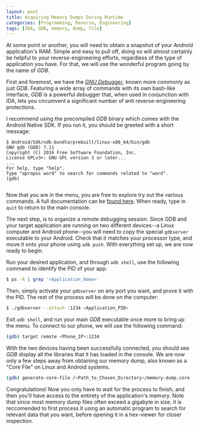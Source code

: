 ```yaml
---
layout: post
title: Acquiring Memory Dumps During Runtime
categories: [Programming, Reverse, Engineering]
tags: [IDA, GDB, memory, dump, file]
---
```


 At some point or another, you will need to obtain a snapshot of your Android application's RAM. Simple and easy to pull off, doing so will almost certainly be helpful to your reverse-engineering efforts, regardless of the type of application you have. For that, we will use the wonderful program going by the name of *GDB*.

 First and foremost, we have the [*GNU Debugger*](https://en.wikipedia.org/wiki/GNU_Debugger), known more commonly as just *GDB*. Featuring a wide array of commands with its own bash-like interface, *GDB* is a powerful debugger that, when used in conjunction with IDA, lets you circumvent a significant number of anti reverse-engineering protections.

 I recommend using the precompiled *GDB* binary which comes with the Android Native SDK. If you run it, you should be greeted with a short message:

```
$ Android/Sdk/ndk-bundle/prebuilt/linux-x86_64/bin/gdb
GNU gdb (GDB) 7.11
Copyright (C) 2016 Free Software Foundation, Inc.
License GPLv3+: GNU GPL version 3 or later...
...
For help, type "help".
Type "apropos word" to search for commands related to "word".
(gdb)
 
```

 Now that you are in the menu, you are free to explore try out the various commands. A full documentation can be [found here](http://www.gnu.org/software/gdb/documentation/). When ready, type in `quit` to return to the main console. 

 The next step, is to organize a remote debugging session. Since GDB and your target application are running on two different devices--a Linux computer and Android phone--you will need to copy the special `gdbserver` executable to your Android. Check that it matches your processor type, and move it onto your phone using `adb push`. With everything set up, we are now ready to begin.

 Run your desired application, and through `adb shell`, use the following command to identify the PID of your app:

```bash 
$ ps -A | grep '<Application_Name>'
```

 Then, simply activate your `gdbserver` on any port you want, and prove it with the PID. The rest of the process will be done on the computer:

```bash 
$ ./gdbserver --attach :1234 <Application_PID>
```

 Exit `adb shell`, and run your main *GDB* executable once more to bring up the menu. To connect to our phone, we will use the following command:

```bash 
(gdb) target remote <Phone_IP>:1234
```

With the two devices having been successfully connected, you should see *GDB* display all the libraries that it has loaded in the console. We are now only a few steps away from obtaining our memory dump, also known as a "Core File" on Linux and Android systems.

```bash 
(gdb) generate-core-file /<Path_to_Chosen_Directory>/memory-dump.core
```

Congratulations! Now you only have to wait for the process to finish, and then you'll have access to the entirety of the application's memory. Note that since most memory dump files often exceed a gigabyte in size, it is reccomended to first process it using an automatic program to search for relevant data that you want, before opening it in a hex-viewer for closer inspection.
